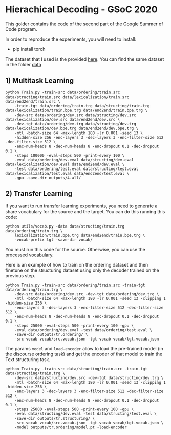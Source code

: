 # Hierachical Decoding - GSoC 2020 

This golder contains the code of the second part of the Google Summer of Code program.

In order to reproduce the experiments, you will need to install:
- pip install torch

The dataset that I used is the provided [here]. You can find the same dataset in the folder [data]


## 1) Multitask Learning

```
python Train.py -train-src data/ordering/train.src data/structing/train.src data/lexicalization/train.src data/end2end/train.src \
	-train-tgt data/ordering/train.trg data/structing/train.trg data/lexicalization/train.bpe.trg data/end2end/train.bpe.trg \
	-dev-src data/ordering/dev.src data/structing/dev.src data/lexicalization/dev.src data/end2end/dev.src \
	-dev-tgt data/ordering/dev.trg data/structing/dev.trg data/lexicalization/dev.bpe.trg data/end2end/dev.bpe.trg \
	-mtl -batch-size 64 -max-length 180 -lr 0.001 -seed 13 \
	-hidden-size 256 -enc-layers 3 -dec-layers 3 -enc-filter-size 512 -dec-filter-size 512 \
	-enc-num-heads 8 -dec-num-heads 8 -enc-dropout 0.1 -dec-dropout 0.1 \
	-steps 100000 -eval-steps 500 -print-every 100 \
	-eval data/ordering/dev.eval data/structing/dev.eval data/lexicalization/dev.eval data/end2end/dev.eval \
	-test data/ordering/test.eval data/structing/test.eval data/lexicalization/test.eval data/end2end/test.eval \
	-gpu -save-dir outputs/4.all/
```

## 2) Transfer Learning

If you want to run transfer learning experiments, you need to generate a share vocabulary for the source and the target. You can do this running this code:
```
python utils/vocab.py -data data/structing/train.trg data/ordering/train.trg \
	lexicalization/train.bpe.trg data/end2end/train.bpe.trg \
	-vocab-prefix tgt -save-dir vocab/
```

You must run this code for the source. Otherwise, you can use the processed [vocabulary].

Here is an example of how to train on the ordering dataset and then finetune on the structuring dataset using only the decoder trained on the previous step.

```
python Train.py -train-src data/ordering/train.src -train-tgt data/ordering/train.trg \
	-dev-src data/ordering/dev.src -dev-tgt data/ordering/dev.trg \
	-mtl -batch-size 64 -max-length 180 -lr 0.001 -seed 13 -clipping 1 -hidden-size 256 \
	-enc-layers 3 -dec-layers 3 -enc-filter-size 512 -dec-filter-size 512 \
	-enc-num-heads 8 -dec-num-heads 8 -enc-dropout 0.1 -dec-dropout 0.1 \
	-steps 25000 -eval-steps 500 -print-every 100 -gpu \
	-eval data/ordering/dev.eval -test data/ordering/test.eval \
	-save-dir outputs/tr.ordering/ \
	-src-vocab vocab/src.vocab.json -tgt-vocab vocab/tgt.vocab.json
```

The params `model` and `load-encoder` allow to load the pre-trained model (in the discourse ordering task) and get the encoder of that model to train the Text structuring task.

```
python Train.py -train-src data/structing/train.src -train-tgt data/structing/train.trg \
	-dev-src data/structing/dev.src -dev-tgt data/structing/dev.trg \
	-mtl -batch-size 64 -max-length 180 -lr 0.001 -seed 13 -clipping 1 -hidden-size 256 \
	-enc-layers 3 -dec-layers 3 -enc-filter-size 512 -dec-filter-size 512 \
	-enc-num-heads 8 -dec-num-heads 8 -enc-dropout 0.1 -dec-dropout 0.1 \
	-steps 25000 -eval-steps 500 -print-every 100 -gpu \
	-eval data/structing/dev.eval -test data/structing/test.eval \
	-save-dir outputs/tr.structuring/ \
	-src-vocab vocab/src.vocab.json -tgt-vocab vocab/tgt.vocab.json \
	-model outputs/tr.ordering/model.pt -load-encoder
```

[vocabulary]: https://github.com/dbpedia/Multilingual-RDF-Verbalizer/tree/master/pytorch/vocab
[data]: https://github.com/dbpedia/Multilingual-RDF-Verbalizer/tree/master/pytorch/data
[here]: https://github.com/ThiagoCF05/DeepNLG
[Google Sentencepiece]: https://github.com/google/sentencepiece
